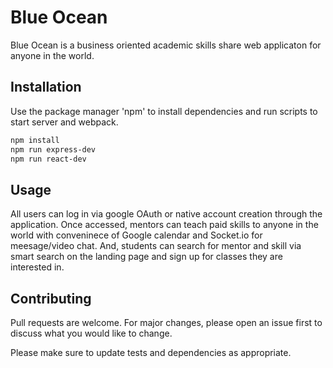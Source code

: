 # Blue Ocean

  Blue Ocean is a business oriented academic skills share web applicaton for anyone in the world.

## Installation

  Use the package manager 'npm' to install dependencies and run scripts to start server and webpack.

```bash
npm install
npm run express-dev
npm run react-dev
```

## Usage

  All users can log in via google OAuth or native account creation through the application. 
  Once accessed, mentors can teach paid skills to anyone in the world with conveninece of Google calendar and Socket.io for meesage/video chat. 
  And, students can search for mentor and skill via smart search on the landing page and sign up for classes they are interested in.
  

## Contributing

  Pull requests are welcome. 
  For major changes, please open an issue first to discuss what you would like to change.

  Please make sure to update tests and dependencies as appropriate.
